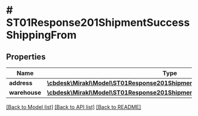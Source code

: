 # # ST01Response201ShipmentSuccessShippingFrom

## Properties

Name | Type | Description | Notes
------------ | ------------- | ------------- | -------------
**address** | [**\cbdesk\Mirakl\Model\ST01Response201ShipmentSuccessShippingFromAddress**](ST01Response201ShipmentSuccessShippingFromAddress.md) |  | [optional]
**warehouse** | [**\cbdesk\Mirakl\Model\ST01Response201ShipmentSuccessShippingFromWarehouse**](ST01Response201ShipmentSuccessShippingFromWarehouse.md) |  | [optional]

[[Back to Model list]](../../README.md#models) [[Back to API list]](../../README.md#endpoints) [[Back to README]](../../README.md)
